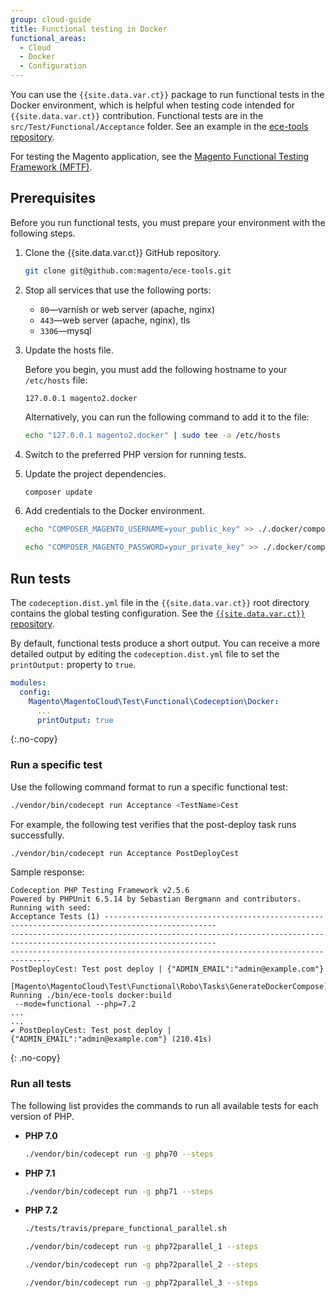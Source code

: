 ```yaml
---
group: cloud-guide
title: Functional testing in Docker
functional_areas:
  - Cloud
  - Docker
  - Configuration
---
```


You can use the `{{site.data.var.ct}}` package to run functional tests in the Docker environment, which is helpful when testing code intended for `{{site.data.var.ct}}` contribution. Functional tests are in the `src/Test/Functional/Acceptance` folder. See an example in the [ece-tools repository](https://github.com/magento/ece-tools/tree/develop/src/Test/Functional/Acceptance).

For testing the Magento application, see the [Magento Functional Testing Framework (MFTF)]({{site.baseurl}}/mftf/docs/commands/mftf.html).

## Prerequisites

Before you run functional tests, you must prepare your environment with the following steps.

1. Clone the {{site.data.var.ct}} GitHub repository.

    ```bash
    git clone git@github.com:magento/ece-tools.git
    ```

1. Stop all services that use the following ports:

    -  `80`—varnish or web server (apache, nginx)
    -  `443`—web server (apache, nginx), tls
    -  `3306`—mysql

1. Update the hosts file.

    Before you begin, you must add the following hostname to your `/etc/hosts` file:

    ```
    127.0.0.1 magento2.docker
    ```

    Alternatively, you can run the following command to add it to the file:

    ```bash
    echo "127.0.0.1 magento2.docker" | sudo tee -a /etc/hosts
    ```

1. Switch to the preferred PHP version for running tests.

1. Update the project dependencies.

    ```bash
    composer update
    ```

1. Add credentials to the Docker environment.

    ```bash
    echo "COMPOSER_MAGENTO_USERNAME=your_public_key" >> ./.docker/composer.env
    ```

    ```bash
    echo "COMPOSER_MAGENTO_PASSWORD=your_private_key" >> ./.docker/composer.env
    ```

## Run tests

The `codeception.dist.yml` file in the `{{site.data.var.ct}}` root directory contains the global testing configuration. See the [`{{site.data.var.ct}}` repository](https://github.com/magento/ece-tools/blob/develop/codeception.dist.yml).

By default, functional tests produce a short output. You can receive a more detailed output by editing the `codeception.dist.yml` file to set the `printOutput:` property to `true`.

```yaml
modules:
  config:
    Magento\MagentoCloud\Test\Functional\Codeception\Docker:
      ...
      printOutput: true
```
{:.no-copy}

### Run a specific test

Use the following command format to run a specific functional test:

```bash
./vendor/bin/codecept run Acceptance <TestName>Cest
```

For example, the following test verifies that the post-deploy task runs successfully.

```bash
./vendor/bin/codecept run Acceptance PostDeployCest
```

Sample response:

```terminal
Codeception PHP Testing Framework v2.5.6
Powered by PHPUnit 6.5.14 by Sebastian Bergmann and contributors.
Running with seed:
Acceptance Tests (1) -----------------------------------------------------------------------------------------------
--------------------------------------------------------------------------------------------------------------------
-------------------------------------------------------------------------------
PostDeployCest: Test post deploy | {"ADMIN_EMAIL":"admin@example.com"}
 [Magento\MagentoCloud\Test\Functional\Robo\Tasks\GenerateDockerCompose] Running ./bin/ece-tools docker:build
 --mode=functional --php=7.2
...
...
✔ PostDeployCest: Test post deploy | {"ADMIN_EMAIL":"admin@example.com"} (210.41s)
```
{: .no-copy}

### Run all tests

The following list provides the commands to run all available tests for each version of PHP.

-  **PHP 7.0**

    ```bash
    ./vendor/bin/codecept run -g php70 --steps
    ```

-  **PHP 7.1**

    ```bash
    ./vendor/bin/codecept run -g php71 --steps
    ```

-  **PHP 7.2**

    ```bash
    ./tests/travis/prepare_functional_parallel.sh
    ```

    ```bash
    ./vendor/bin/codecept run -g php72parallel_1 --steps
    ```

    ```bash
    ./vendor/bin/codecept run -g php72parallel_2 --steps
    ```

    ```bash
    ./vendor/bin/codecept run -g php72parallel_3 --steps
    ```
